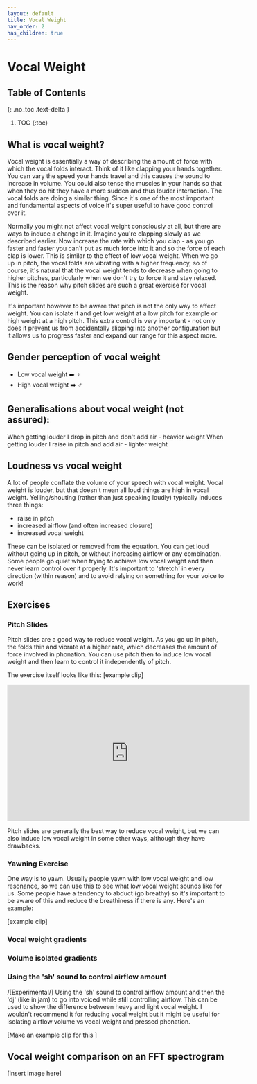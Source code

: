 ```yaml
---
layout: default
title: Vocal Weight
nav_order: 2
has_children: true
---
```


# Vocal Weight

## Table of Contents
{: .no_toc .text-delta }

1. TOC
   {:toc}

## What is vocal weight?
Vocal weight is essentially a way of describing the amount of force with which the vocal folds interact. Think of it like clapping your hands together. You can vary the speed your hands travel and this causes the sound to increase in volume. You could also tense the muscles in your hands so that when they do hit they have a more sudden and thus louder interaction. The vocal folds are doing a similar thing. Since it's one of the most important and fundamental aspects of voice it's super useful to have good control over it.

Normally you might not affect vocal weight consciously at all, but there are ways to induce a change in it. Imagine you're clapping slowly as we described earlier. Now increase the rate with which you clap - as you go faster and faster you can't put as much force into it and so the force of each clap is lower. This is similar to the effect of low vocal weight. When we go up in pitch, the vocal folds are vibrating with a higher frequency, so of course, it's natural that the vocal weight tends to decrease when going to higher pitches, particularly when we don't try to force it and stay relaxed. This is the reason why pitch slides are such a great exercise for vocal weight.

It's important however to be aware that pitch is not the only way to affect weight. You can isolate it and get low weight at a low pitch for example or high weight at a high pitch. This extra control is very important - not only does it prevent us from accidentally slipping into another configuration but it allows us to progress faster and expand our range for this aspect more.

## Gender perception of vocal weight

* Low vocal weight ➡️ ♀️
* High vocal weight ➡️ ♂️

## Generalisations about vocal weight (not assured):
When getting louder I drop in pitch and don't add air - heavier weight
When getting louder I raise in pitch and add air - lighter weight

## Loudness vs vocal weight
A lot of people conflate the volume of your speech with vocal weight. Vocal weight is louder, but that doesn't mean all loud things are high in vocal weight. Yelling/shouting (rather than just speaking loudly) typically induces three things:

* raise in pitch
* increased airflow (and often increased closure)
* increased vocal weight

These can be isolated or removed from the equation. You can get loud without going up in pitch, or without increasing airflow or any combination. Some people go quiet when trying to achieve low vocal weight and then never learn control over it properly. It's important to 'stretch' in every direction (within reason) and to avoid relying on something for your voice to work!


## Exercises
### Pitch Slides
Pitch slides are a good way to reduce vocal weight. As you go up in pitch, the folds thin and vibrate at a higher rate, which decreases the amount of force involved in phonation. You can use pitch then to induce low vocal weight and then learn to control it independently of pitch.

The exercise itself looks like this:
\[example clip\]

<p align="center">
  <iframe width="560" height="315" src="https://www.youtube.com/embed/s1PyFzG86Eo" title="YouTube video player" frameborder="0" allow="accelerometer; autoplay; clipboard-write; encrypted-media; gyroscope; picture-in-picture" allowfullscreen></iframe>
</p>


Pitch slides are generally the best way to reduce vocal weight, but we can also induce low vocal weight in some other ways, although they have drawbacks.

### Yawning Exercise
One way is to yawn. Usually people yawn with low vocal weight and low resonance, so we can use this to see what low vocal weight sounds like for us. Some people have a tendency to abduct (go breathy) so it's important to be aware of this and reduce the breathiness if there is any. Here's an example:

\[example clip\]

### Vocal weight gradients

### Volume isolated gradients

### Using the 'sh' sound to control airflow amount

/[Experimental/] Using the 'sh' sound to control airflow amount and then the 'dj' (like in jam) to go into voiced while still controlling airflow. This can be used to show the difference between heavy and light vocal weight. I wouldn't recommend it for reducing vocal weight but it might be useful for isolating airflow volume vs vocal weight and pressed phonation.

\[Make an example clip for this \]

## Vocal weight comparison on an FFT spectrogram

\[insert image here\]
